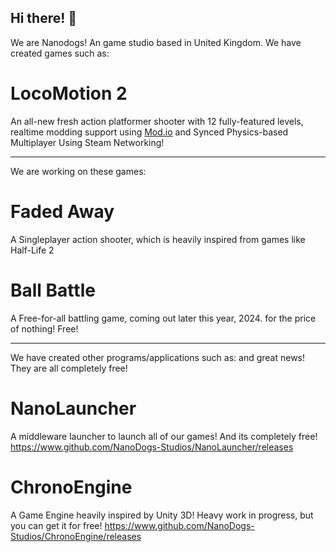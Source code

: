 ## Hi there! 👋

We are Nanodogs! An game studio based in United Kingdom.
We have created games such as:

# LocoMotion 2
An all-new fresh action platformer shooter with 12 fully-featured levels, realtime modding support using [Mod.io](https://www.mod.io/g/LocoMotion-2) and Synced Physics-based Multiplayer Using Steam Networking!

***

We are working on these games:

# Faded Away
A Singleplayer action shooter, which is heavily inspired from games like Half-Life 2

# Ball Battle
A Free-for-all battling game, coming out later this year, 2024. for the price of nothing! Free!

***

We have created other programs/applications such as:
and great news! They are all completely free!


# NanoLauncher

A middleware launcher to launch all of our games! And its completely free!
https://www.github.com/NanoDogs-Studios/NanoLauncher/releases

# ChronoEngine

A Game Engine heavily inspired by Unity 3D! Heavy work in progress, but you can get it for free!
https://www.github.com/NanoDogs-Studios/ChronoEngine/releases
